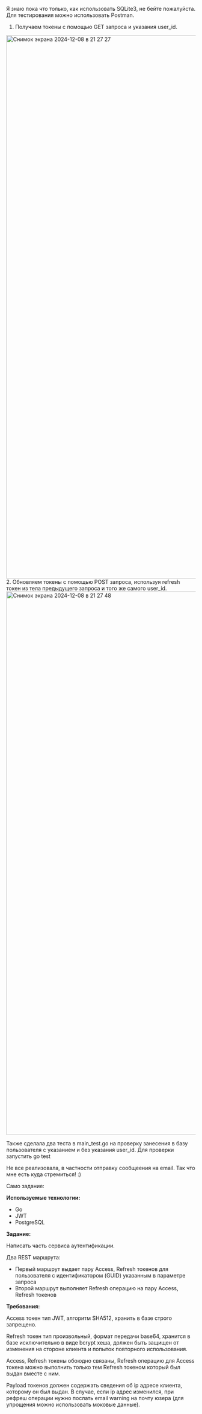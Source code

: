 Я знаю пока что только, как использовать SQLite3, не бейте пожалуйста. Для тестирования можно использовать Postman.
1. Получаем токены с помощью GET запроса и указания user_id.
<img width="1440" alt="Снимок экрана 2024-12-08 в 21 27 27" src="https://github.com/user-attachments/assets/152c6151-0b34-4b4c-ad92-c6611554e1ff">
2. Обновляем токены с помощью POST запроса, используя refresh токен из тела предыдущего запроса и того же самого user_id.
<img width="1440" alt="Снимок экрана 2024-12-08 в 21 27 48" src="https://github.com/user-attachments/assets/c77d2566-1184-4bbd-89cc-c69379df973d">

Также сделала два теста в main_test.go на проверку занесения в базу пользователя с указанием и без указания user_id. Для проверки запустить go test

Не все реализовала, в частности отправку сообщеения на email.  Так что мне есть куда стремиться! :) 

Само задание: 

**Используемые технологии:**

- Go
- JWT
- PostgreSQL

**Задание:**

Написать часть сервиса аутентификации.

Два REST маршрута:

- Первый маршрут выдает пару Access, Refresh токенов для пользователя с идентификатором (GUID) указанным в параметре запроса
- Второй маршрут выполняет Refresh операцию на пару Access, Refresh токенов

**Требования:**

Access токен тип JWT, алгоритм SHA512, хранить в базе строго запрещено.

Refresh токен тип произвольный, формат передачи base64, хранится в базе исключительно в виде bcrypt хеша, должен быть защищен от изменения на стороне клиента и попыток повторного использования.

Access, Refresh токены обоюдно связаны, Refresh операцию для Access токена можно выполнить только тем Refresh токеном который был выдан вместе с ним.

Payload токенов должен содержать сведения об ip адресе клиента, которому он был выдан. В случае, если ip адрес изменился, при рефреш операции нужно послать email warning на почту юзера (для упрощения можно использовать моковые данные).
